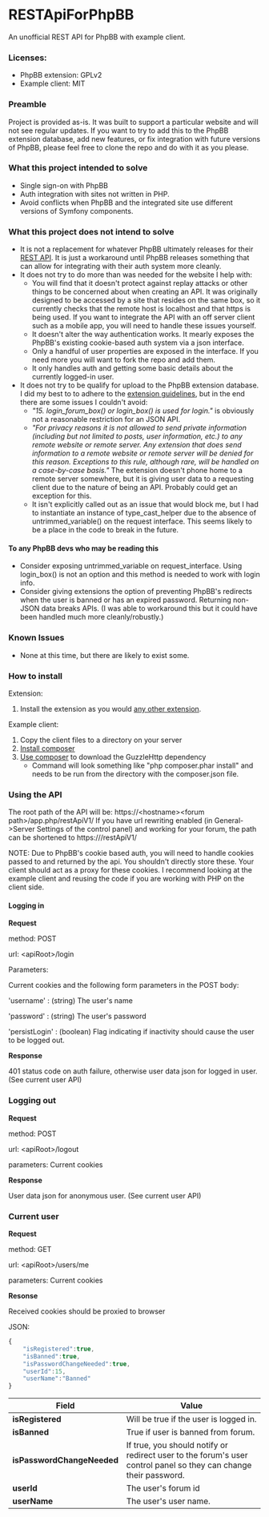 # RESTApiForPhpBB
An unofficial REST API for PhpBB with example client.

### Licenses:
* PhpBB extension: GPLv2
* Example client: MIT

### Preamble
Project is provided as-is.  It was built to support a particular website and will not see regular updates.  If you want to try to add this to the PhpBB extension database, add new features, or fix integration with future versions of PhpBB, please feel free to clone the repo and do with it as you please.

### What this project intended to solve
* Single sign-on with PhpBB
* Auth integration with sites not written in PHP.
* Avoid conflicts when PhpBB and the integrated site use different versions of Symfony components.

### What this project does not intend to solve
* It is not a replacement for whatever PhpBB ultimately releases for their [REST API](https://wiki.phpbb.com/Proposed_REST_API).  It is just a workaround until PhpBB releases something that can allow for integrating with their auth system more cleanly.
* It does not try to do more than was needed for the website I help with:
  * You will find that it doesn't protect against replay attacks or other things to be concerned about when creating an API.  It was originally designed to be accessed by a site that resides on the same box, so it currently checks that the remote host is localhost and that https is being used.  If you want to integrate the API with an off server client such as a mobile app, you will need to handle these issues yourself.
  * It doesn't alter the way authentication works.  It mearly exposes the PhpBB's existing cookie-based auth system via a json interface.
  * Only a handful of user properties are exposed in the interface.  If you need more you will want to fork the repo and add them.
  * It only handles auth and getting some basic details about the currently logged-in user.
* It does not try to be qualify for upload to the PhpBB extension database. I did my best to to adhere to the [extension guidelines](https://www.phpbb.com/extensions/rules-and-policies/validation-policy/), but in the end there are some issues I couldn't avoid:
  * _"15. login_forum_box() or login_box() is used for login."_ is obviously not a reasonable restriction for an JSON API.
  * _"For privacy reasons it is not allowed to send private information (including but not limited to posts, user information, etc.) to any remote website or remote server. Any extension that does send information to a remote website or remote server will be denied for this reason. Exceptions to this rule, although rare, will be handled on a case-by-case basis."_ 
  The extension doesn't phone home to a remote server somewhere, but it is giving user data to a requesting client due to the nature of being an API.  Probably could get an exception for this.
  * It isn't explicitly called out as an issue that would block me, but I had to instantiate an instance of type_cast_helper due to the absence of untrimmed_variable() on the request interface.  This seems likely to be a place in the code to break in the future.

#### To any PhpBB devs who may be reading this
* Consider exposing untrimmed_variable on request_interface.  Using login_box() is not an option and this method is needed to work with login info.
* Consider giving extensions the option of preventing PhpBB's redirects when the user is banned or has an expired password.  Returning non-JSON data breaks APIs.  (I was able to workaround this but it could have been handled much more cleanly/robustly.)

### Known Issues
* None at this time, but there are likely to exist some.

### How to install
Extension:
1) Install the extension as you would [any other extension](https://www.phpbb.com/extensions/installing/).

Example client:
1) Copy the client files to a directory on your server
2) [Install composer](https://getcomposer.org/doc/00-intro.md#installation-linux-unix-osx)
3) [Use composer](https://getcomposer.org/doc/01-basic-usage.md#installing-dependencies) to download the GuzzleHttp dependency
    * Command will look something like "php composer.phar install" and needs to be run from the directory with the composer.json file.

### Using the API
The root path of the API will be:  https://\<hostname\>\<forum path\>/app.php/restApiV1/  If you have url rewriting enabled (in General->Server Settings of the control panel) and working for your forum, the path can be shortened to https://<hostname><forum path>/restApiV1/

NOTE: Due to PhpBB's cookie based auth, you will need to handle cookies passed to and returned by the api.  You shouldn't directly store these.  Your client should act as a proxy for these cookies.  I recommend looking at the example client and reusing the code if you are working with PHP on the client side.

#### Logging in

**Request**

method: POST

url: \<apiRoot\>/login

Parameters:

Current cookies and the following form parameters in the POST body:

'username' : (string) The user's name

'password' : (string) The user's password

'persistLogin' : (boolean) Flag indicating if inactivity should cause the user to be logged out.


**Response**

401 status code on auth failure, otherwise user data json for logged in user. (See current user API)

### Logging out

**Request**

method: POST

url: \<apiRoot\>/logout

parameters: Current cookies


**Response**

User data json for anonymous user. (See current user API)

### Current user

**Request**

method: GET

url: \<apiRoot\>/users/me

parameters: Current cookies


**Resonse** 

Received cookies should be proxied to browser

JSON:
```javascript
{
    "isRegistered":true,
    "isBanned":true,
    "isPasswordChangeNeeded":true,
    "userId":15,
    "userName":"Banned"
}
```
Field | Value
------------ | -------------
**isRegistered** | Will be true if the user is logged in.
**isBanned** | True if user is banned from forum.
**isPasswordChangeNeeded** | If true, you should notify or redirect user to the forum's user control panel so they can change their password.
**userId** | The user's forum id
**userName** | The user's user name.

